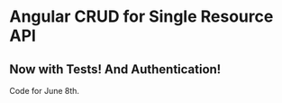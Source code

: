 Angular CRUD for Single Resource API
===

Now with Tests! And Authentication!
---

Code for June 8th.

